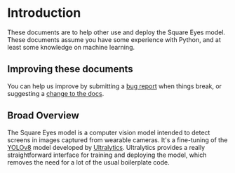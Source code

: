 # Introduction

These documents are to help other use and deploy the Square Eyes model.
These documents assume you have some experience with Python, and at least some knowledge on machine learning.

## Improving these documents

You can help us improve by submitting a [bug report](https://github.com/Motivation-and-Behaviour/SquareEyes/issues/new?assignees=&labels=bug&projects=&template=bug_report.md&title=) when things break, or suggesting a [change to the docs](https://github.com/Motivation-and-Behaviour/SquareEyes/issues/new?assignees=&labels=documentation&projects=&template=documentation.md&title=%5BDOCS%5D).

## Broad Overview

The Square Eyes model is a computer vision model intended to detect screens in images captured from wearable cameras.
It's a fine-tuning of the [YOLOv8](https://yolov8.com/) model developed by [Ultralytics](https://www.ultralytics.com/).
Ultralytics provides a really straightforward interface for training and deploying the model, which removes the need for a lot of the usual boilerplate code.